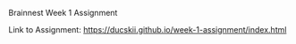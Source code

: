Brainnest Week 1 Assignment

Link to Assignment: https://ducskii.github.io/week-1-assignment/index.html
